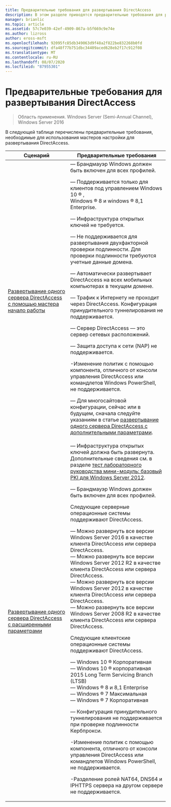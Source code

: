 ```yaml
---
title: Предварительные требования для развертывания DirectAccess
description: В этом разделе приводятся предварительные требования для развертывания DirectAccess в Windows Server 2016.
manager: brianlic
ms.topic: article
ms.assetid: 57c7e039-42ef-4909-867a-b5f669c9e74e
ms.author: lizross
author: eross-msft
ms.openlocfilehash: 92095fc85db349063d9f48a2f822be832268b0fd
ms.sourcegitcommit: dfa48f77b751dbc34409aced628eb2f17c912f08
ms.translationtype: MT
ms.contentlocale: ru-RU
ms.lasthandoff: 08/07/2020
ms.locfileid: "87955301"
---
```

# <a name="prerequisites-for-deploying-directaccess"></a>Предварительные требования для развертывания DirectAccess

>Область применения. Windows Server (Semi-Annual Channel), Windows Server 2016

В следующей таблице перечислены предварительные требования, необходимые для использования мастеров настройки для развертывания DirectAccess.

|Сценарий|Предварительные требования|
|-|-|
|[Развертывание одного сервера DirectAccess с помощью мастера начало работы](../../remote-access/directaccess/single-server-wizard/Deploy-a-Single-DirectAccess-Server-Using-the-Getting-Started-Wizard.md)|— Брандмауэр Windows должен быть включен для всех профилей.<p>— Поддерживается только для клиентов под управлением Windows 10 &reg; , <br />              Windows &reg; 8 и windows &reg; 8,1 Enterprise.<p>— Инфраструктура открытых ключей не требуется.<p>— Не поддерживается для развертывания двухфакторной проверки подлинности. Для проверки подлинности требуются учетные данные домена.<p>— Автоматически развертывает DirectAccess на всех мобильных компьютерах в текущем домене.<p>— Трафик к Интернету не проходит через DirectAccess. Конфигурация принудительного туннелирования не поддерживается.<p>— Сервер DirectAccess — это сервер сетевых расположений.<p>— Защита доступа к сети (NAP) не поддерживается.<p>-Изменение политик с помощью компонента, отличного от консоли управления DirectAccess или командлетов Windows PowerShell, не поддерживается.<p>— Для многосайтовой конфигурации, сейчас или в будущем, сначала следуйте указаниям в статье [развертывание одного сервера DirectAccess с дополнительными параметрами](../../remote-access/directaccess/single-server-advanced/Deploy-a-Single-DirectAccess-Server-with-Advanced-Settings.md).|
|[Развертывание одного сервера DirectAccess с расширенными параметрами](../../remote-access/directaccess/single-server-advanced/Deploy-a-Single-DirectAccess-Server-with-Advanced-Settings.md)|— Инфраструктура открытых ключей должна быть развернута.<br /> Дополнительные сведения см. в разделе [тест лабораторного руководства мини-модуль: базовый PKI для Windows Server 2012](https://docs.microsoft.com/answers/topics/windows-server-2012.html).<p>— Брандмауэр Windows должен быть включен для всех профилей.<p>Следующие серверные операционные системы поддерживают DirectAccess.<p>— Можно развернуть все версии Windows Server 2016 в качестве клиента DirectAccess или сервера DirectAccess.<br />— Можно развернуть все версии Windows Server 2012 R2 в качестве клиента DirectAccess или сервера DirectAccess.<br />— Можно развернуть все версии Windows Server 2012 в качестве клиента DirectAccess или сервера DirectAccess.<br />— Можно развернуть все версии Windows Server 2008 R2 в качестве клиента DirectAccess или сервера DirectAccess.<p>Следующие клиентские операционные системы поддерживают DirectAccess.<p>— Windows 10 &reg; Корпоративная<br />— Windows 10 &reg; корпоративная 2015 Long Term Servicing Branch (LTSB)<br />— Windows &reg; 8 и 8,1 Enterprise<br />— Windows &reg; 7 Максимальная<br />— Windows &reg; 7 Корпоративная<p>— Конфигурация принудительного туннелирования не поддерживается при проверке подлинности Кербпрокси.<p>-Изменение политик с помощью компонента, отличного от консоли управления DirectAccess или командлетов Windows PowerShell, не поддерживается.<p>-Разделение ролей NAT64, DNS64 и IPHTTPS сервера на другом сервере не поддерживается.|



